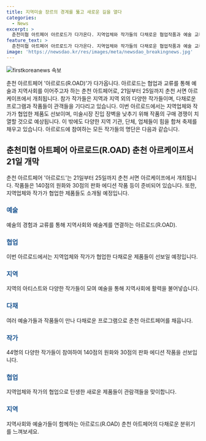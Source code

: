 ```yaml
---
title: 지역미술 장르의 경계를 뚫고 새로운 길을 열다
categories:
  - News
excerpt: >
  춘천미협 아트페어 아르로드가 다가온다. 지역업체와 작가들의 다채로운 협업작품과 예술 교류 축제가 21일부터 25일까지 춘천 아르케이프에서 펼쳐진다. 44명의 작가들이 참여하는 이번 행사는 박서보 작가의 판화 작품을 비롯해 다채로운 프로그램과 지역밀착형 시도로 가득하다. 작품가는 20만 원 정도로 조정되어 구매 경쟁이 예상되며, 수익금은 전액 기부된다. 이 밖에도 다양한 지역 기관, 업체가 참여해 풍성한 축제가 예상된다. 클릭하고 싶은 기사로 만나보자! #지역미술 #에디션 #협업작품
feature_text: >
  춘천미협 아트페어 아르로드가 다가온다. 지역업체와 작가들의 다채로운 협업작품과 예술 교류 축제가 21일부터 25일까지 춘천 아르케이프에서 펼쳐진다. 44명의 작가들이 참여하는 이번 행사는 박서보 작가의 판화 작품을 비롯해 다채로운 프로그램과 지역밀착형 시도로 가득하다. 작품가는 20만 원 정도로 조정되어 구매 경쟁이 예상되며, 수익금은 전액 기부된다. 이 밖에도 다양한 지역 기관, 업체가 참여해 풍성한 축제가 예상된다. 클릭하고 싶은 기사로 만나보자! #지역미술 #에디션 #협업작품
image: 'https://newsdao.kr/res/images/meta/newsdao_breakingnews.jpg'
---
```


<p><img src="https://newsdao.kr/res/images/meta/newsdao_breakingnews.jpg" alt="firstkoreanews 속보" /></p>

<p>춘천 아르트페어 '아르로드(R.OAD)'가 다가옵니다. 아르로드는 협업과 교류를 통해 예술과 지역사회를 이어주고자 하는 춘천 아트페어로, 21일부터 25일까지 춘천 서면 아르케이프에서 개최됩니다. 참가 작가들은 지역과 지역 외의 다양한 작가들이며, 다채로운 프로그램과 작품들이 관객들을 기다리고 있습니다. 이번 아르로드에서는 지역업체와 작가가 협업한 제품도 선보이며, 미술시장 진입 장벽을 낮추기 위해 작품의 구매 경쟁이 치열할 것으로 예상됩니다. 이 밖에도 다양한 지역 기관, 단체, 업체들이 힘을 합쳐 축제를 채우고 있습니다. 아르로드에 참여하는 모든 작가들의 명단은 다음과 같습니다.</p>

<h2 data-ke-size="size26">춘천미협 아트페어 아르로드(R.OAD) 춘천 아르케이프서 21일 개막</h2>

<p data-ke-size="size16">춘천 아르트페어 '아르로드'는 21일부터 25일까지 춘천 서면 아르케이프에서 개최됩니다. 작품들은 140점의 원화와 30점의 판화 에디션 작품 등이 준비되어 있습니다. 또한, 지역업체와 작가가 협업한 제품들도 소개될 예정입니다.</p>

<h3><b><span style="color: #1a5490;">예술</span></b></h3>

<p>예술의 경험과 교류를 통해 지역사회와 예술계를 연결하는 아르로드(R.OAD).</p>

<h3><b><span style="color: #1a5490;">협업</span></b></h3>

<p>이번 아르로드에서는 지역업체와 작가가 협업한 다채로운 제품들이 선보일 예정입니다.</p>

<h3><b><span style="color: #1a5490;">지역</span></b></h3>

<p>지역의 아티스트와 다양한 작가들이 모여 예술을 통해 지역사회에 활력을 불어넣습니다.</p>

<h3><b><span style="color: #1a5490;">다채</span></b></h3>

<p>여러 예술가들과 작품들이 만나 다채로운 프로그램으로 춘천 아르트페어를 채웁니다.</p>

<h3><b><span style="color: #1a5490;">작가</span></b></h3>

<p>44명의 다양한 작가들이 참여하여 140점의 원화와 30점의 판화 에디션 작품을 선보입니다.</p>

<h3><b><span style="color: #1a5490;">협업</span></b></h3>

<p>지역업체와 작가의 협업으로 탄생한 새로운 제품들이 관람객들을 맞이합니다.</p>

<h3><b><span style="color: #1a5490;">지역</span></b></h3>

<p>지역사회와 예술가들이 함께하는 아르로드(R.OAD) 춘천 아트페어의 다채로운 분위기를 느껴보세요.</p>

